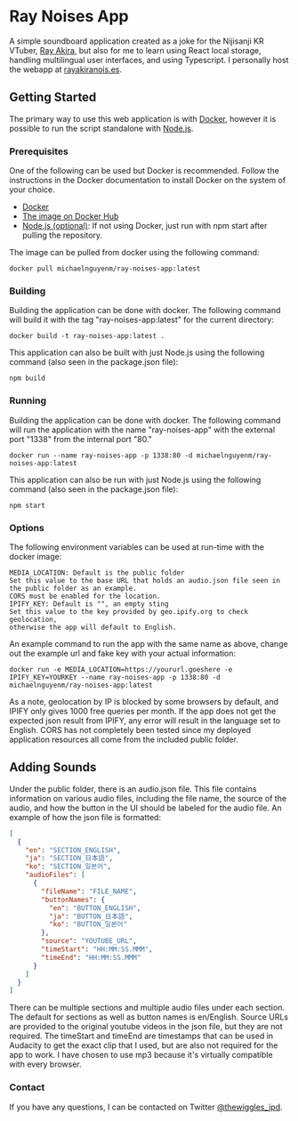 # Ray Noises App

A simple soundboard application created as a joke for the Nijisanji KR VTuber, [Ray Akira](https://www.youtube.com/channel/UC7hffDQLKIEG-_zoAQkMIvg), but also for me to learn using React local storage, handling multilingual user interfaces, and using Typescript. I personally host the webapp at [rayakiranois.es](https://rayakiranois.es).

## Getting Started

The primary way to use this web application is with [Docker](https://www.docker.com/), however it is possible to run the script standalone with [Node.js](https://nodejs.org/).

### Prerequisites

One of the following can be used but Docker is recommended. Follow the instructions in the Docker documentation to install Docker on the system of your choice.

- [Docker](https://www.docker.com/)
- [The image on Docker Hub](https://hub.docker.com/r/michaelnguyenm/ray-noises-app)
- [Node.js (optional)](https://nodejs.org/): If not using Docker, just run with npm start after pulling the repository.

The image can be pulled from docker using the following command:

    docker pull michaelnguyenm/ray-noises-app:latest

### Building

Building the application can be done with docker. The following command will build it with the tag "ray-noises-app:latest" for the current directory:

    docker build -t ray-noises-app:latest .

This application can also be built with just Node.js using the following command (also seen in the package.json file):

    npm build

### Running

Building the application can be done with docker. The following command will run the application with the name "ray-noises-app" with the external port "1338" from the internal port "80."

    docker run --name ray-noises-app -p 1338:80 -d michaelnguyenm/ray-noises-app:latest

This application can also be run with just Node.js using the following command (also seen in the package.json file):

    npm start

### Options

The following environment variables can be used at run-time with the docker image:

```
MEDIA_LOCATION: Default is the public folder
Set this value to the base URL that holds an audio.json file seen in the public folder as an example.
CORS must be enabled for the location.
IPIFY_KEY: Default is "", an empty sting
Set this value to the key provided by geo.ipify.org to check geolocation,
otherwise the app will default to English.
```

An example command to run the app with the same name as above, change out the example url and fake key with your actual information:

    docker run -e MEDIA_LOCATION=https://yoururl.goeshere -e IPIFY_KEY=YOURKEY --name ray-noises-app -p 1338:80 -d michaelnguyenm/ray-noises-app:latest

As a note, geolocation by IP is blocked by some browsers by default, and IPIFY only gives 1000 free queries per month. If the app does not get the expected json result from IPIFY, any error will result in the language set to English. CORS has not completely been tested since my deployed application resources all come from the included public folder.

## Adding Sounds

Under the public folder, there is an audio.json file. This file contains information on various audio files, including the file name, the source of the audio, and how the button in the UI should be labeled for the audio file. An example of how the json file is formatted:

```json
[
  {
    "en": "SECTION_ENGLISH",
    "ja": "SECTION_日本語",
    "ko": "SECTION_일본어",
    "audioFiles": [
      {
        "fileName": "FILE_NAME",
        "buttonNames": {
          "en": "BUTTON_ENGLISH",
          "ja": "BUTTON_日本語",
          "ko": "BUTTON_일본어"
        },
        "source": "YOUTUBE_URL",
        "timeStart": "HH:MM:SS.MMM",
        "timeEnd": "HH:MM:SS.MMM"
      }
    ]
  }
]
```

There can be multiple sections and multiple audio files under each section. The default for sections as well as button names is en/English. Source URLs are provided to the original youtube videos in the json file, but they are not required. The timeStart and timeEnd are timestamps that can be used in Audacity to get the exact clip that I used, but are also not required for the app to work. I have chosen to use mp3 because it's virtually compatible with every browser.

### Contact

If you have any questions, I can be contacted on Twitter [@thewiggles_jpd](https://twitter.com/TheWiggles_jpd).
